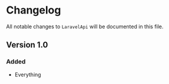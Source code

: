 # Changelog

All notable changes to `LaravelApi` will be documented in this file.

## Version 1.0

### Added
- Everything
